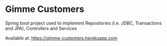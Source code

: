 # Gimme Customers

Spring boot project used to implement Repositories (i.e. JDBC, Transactions and JPA), Controllers and Services

Available at: https://gimme-customers.herokuapp.com